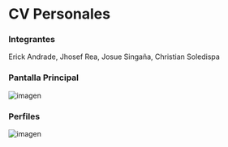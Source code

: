 # CV Personales

### Integrantes

Erick Andrade, 
Jhosef Rea, 
Josue Singaña, 
Christian Soledispa


### Pantalla Principal

![imagen](https://user-images.githubusercontent.com/65979995/182011500-9033bba0-ba3f-41ae-ac52-deec77c7de17.png)

### Perfiles

![imagen](https://user-images.githubusercontent.com/65979995/182011512-4fd867ee-1af4-46d9-a55b-f73477300a63.png)
